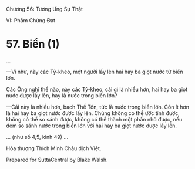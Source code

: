  

Chương 56: Tương Ưng Sự Thật

VI: Phẩm Chứng Ðạt

# 57\. Biển (1)

…

—Ví như, này các Tỷ-kheo, một người lấy lên hai hay ba giọt nước từ biển lớn.

Các Ông nghĩ thế nào, này các Tỷ-kheo, cái gì là nhiều hơn, hai hay ba giọt nước được lấy lên, hay là nước trong biển lớn?

—Cái này là nhiều hơn, bạch Thế Tôn, tức là nước trong biển lớn. Còn ít hơn là hai hay ba giọt nước được lấy lên. Chúng không có thể ước tính được, không có thể so sánh được, không có thể thành một phần nhỏ được, nếu đem so sánh nước trong biển lớn với hai hay ba giọt nước được lấy lên.

… (như số 4,5, kinh 49) …

Hòa thượng Thích Minh Châu dịch Việt.

Prepared for SuttaCentral by Blake Walsh.